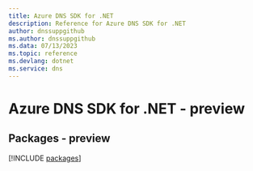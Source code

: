 ```yaml
---
title: Azure DNS SDK for .NET
description: Reference for Azure DNS SDK for .NET
author: dnssuppgithub
ms.author: dnssuppgithub
ms.data: 07/13/2023
ms.topic: reference
ms.devlang: dotnet
ms.service: dns
---
```

# Azure DNS SDK for .NET - preview
## Packages - preview
[!INCLUDE [packages](dns-index.md)]